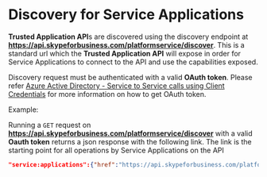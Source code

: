 # Discovery for Service Applications

 
**Trusted Application API**s are discovered using the discovery endpoint at **https://api.skypeforbusiness.com/platformservice/discover**.
This is a standard url which the **Trusted Application API** will expose in order for Service Applications to connect to the API and use the capabilities exposed. 

Discovery request must be authenticated with a valid **OAuth token**. Please refer [Azure Active Directory - Service to Service calls using Client Credentials](./AADS2S.md) for more information on how to get OAuth token.

 

Example:

Running a `GET` request on **https://api.skypeforbusiness.com/platformservice/discover** with a valid **Oauth token** returns a json response with the following link. The link is the starting point for all operations by Service Applications on the API

```json
"service:applications":{"href":"https://api.skypeforbusiness.com/platformService/v1/applications"}
```


 